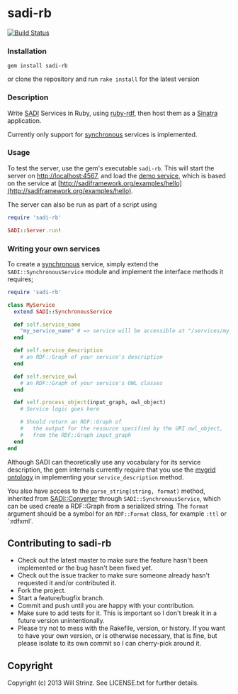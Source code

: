 # sadi-rb

[![Build Status](https://travis-ci.org/wstrinz/sadi-rb.png?branch=master)](https://travis-ci.org/wstrinz/sadi-rb)

### Installation
`gem install sadi-rb`

or clone the repository and run `rake install` for the latest version

### Description

Write [SADI] Services in Ruby, using [ruby-rdf], then host them as a [Sinatra] application.

Currently only support for [synchronous] services is implemented.

### Usage

To test the server, use the gem's executable `sadi-rb`. This will start the server on [http://localhost:4567](http://localhost:4567), and load the [demo service], which is based on the service at [http://sadiframework.org/examples/hello](http://sadiframework.org/examples/hello).

The server can also be run as part of a script using

```ruby
require 'sadi-rb'

SADI::Server.run!
```

### Writing your own services

To create a [synchronous] service, simply extend the `SADI::SynchronousService` module and implement the interface methods it requires;

```ruby
require 'sadi-rb'

class MyService
  extend SADI::SynchronousService

  def self.service_name
    "my_service_name" # => service will be accessible at "/services/my_service_name"
  end

  def self.service_description
    # an RDF::Graph of your service's description
  end

  def self.service_owl
    # an RDF::Graph of your service's OWL classes
  end

  def self.process_object(input_graph, owl_object)
    # Service logic goes here

    # Should return an RDF::Graph of
    #   the output for the resource specified by the URI owl_object,
    #   from the RDF::Graph input_graph
  end
end
```

Although SADI can theoretically use any vocabulary for its service description, the gem internals currently require that you use the [mygrid ontology] in implementing your `service_description` method.

You also have access to the `parse_string(string, format)` method, inherited from [SADI::Converter](https://github.com/wstrinz/sadi-rb/blob/master/lib/sadi-rb/converter.rb) through `SADI::SynchronousService`, which can be used create a RDF::Graph from a serialized string. The `format` argument should be a symbol for an `RDF::Format` class, for example `:ttl` or `:rdfxml'.

## Contributing to sadi-rb

* Check out the latest master to make sure the feature hasn't been implemented or the bug hasn't been fixed yet.
* Check out the issue tracker to make sure someone already hasn't requested it and/or contributed it.
* Fork the project.
* Start a feature/bugfix branch.
* Commit and push until you are happy with your contribution.
* Make sure to add tests for it. This is important so I don't break it in a future version unintentionally.
* Please try not to mess with the Rakefile, version, or history. If you want to have your own version, or is otherwise necessary, that is fine, but please isolate to its own commit so I can cherry-pick around it.

## Copyright

Copyright (c) 2013 Will Strinz. See LICENSE.txt for
further details.

[synchronous]: http://sadiframework.org/content/how-sadi-works/synchronous-sadi-services/
[demo service]: https://github.com/wstrinz/sadi-rb/blob/master/lib/sadi-rb/example_service.rb
[SADI]: http://sadiframework.org
[mygrid ontology]: http://www.mygrid.org.uk/tools/service-management/mygrid-ontology/
[ruby-rdf]: http://ruby-rdf.github.io/
[Sinatra]: http://www.sinatrarb.com/